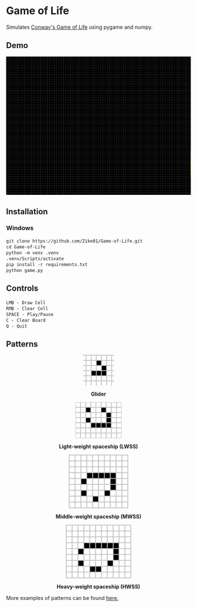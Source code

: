 ﻿# Game of Life

Simulates [Conway's Game of Life](https://en.wikipedia.org/wiki/Conway%27s_Game_of_Life) using pygame and numpy.

## Demo

![Demo](images\demo.gif)

## Installation

### Windows

```
git clone https://github.com/Zike01/Game-of-Life.git
cd Game-of-Life
python -m venv .venv
.venv/Scripts/activate
pip install -r requirements.txt
python game.py
```

## Controls

```
LMB - Draw Cell
RMB - Clear Cell
SPACE - Play/Pause
C - Clear Board
Q - Quit
```

## Patterns

<img style='display: block; margin: auto' src='images\Game_of_life_animated_glider.gif' alt=glider>
<p style='text-align: center; font-weight: bold'>
    Glider
</p>

<img style='display: block; margin: auto' src='images\Game_of_life_animated_LWSS.gif' alt=LWSS>
<p style='text-align: center; font-weight: bold'>
    Light-weight spaceship (LWSS)
</p>

<img style='display: block; margin: auto' src='images\animated_mwss.gif' alt=MWSS>
<p style='text-align: center; font-weight: bold'>
    Middle-weight spaceship (MWSS)
</p>

<img style='display: block; margin: auto' src='images\animated_hwss.gif' alt=HWSS>
<p style='text-align: center; font-weight: bold'>
    Heavy-weight spaceship (HWSS)
</p>

More examples of patterns can be found [here.](https://en.wikipedia.org/wiki/Conway%27s_Game_of_Life#Examples_of_patterns)
